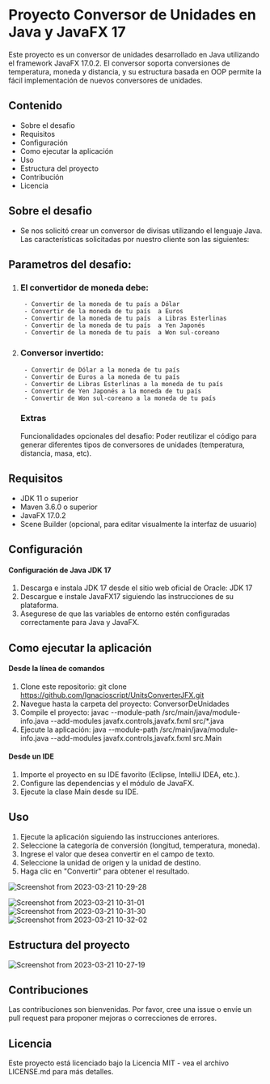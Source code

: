 # Proyecto Conversor de Unidades en Java y JavaFX 17
Este proyecto es un conversor de unidades desarrollado en Java utilizando el framework JavaFX 17.0.2. El conversor soporta conversiones de temperatura, moneda y distancia, y su estructura basada en OOP permite la fácil implementación de nuevos conversores de unidades.

## Contenido
- Sobre el desafio
- Requisitos
- Configuración
- Como ejecutar la aplicación
- Uso
- Estructura del proyecto
- Contribución
- Licencia


## Sobre el desafio
- Se nos solicitó crear un conversor de divisas utilizando el lenguaje Java. Las características solicitadas por nuestro cliente son las siguientes:

## Parametros del desafio:
1. ### El convertidor de moneda debe:
		- Convertir de la moneda de tu país a Dólar
		- Convertir de la moneda de tu país  a Euros
		- Convertir de la moneda de tu país  a Libras Esterlinas
		- Convertir de la moneda de tu país  a Yen Japonés
		- Convertir de la moneda de tu país  a Won sul-coreano

2. ### Conversor invertido:
		- Convertir de Dólar a la moneda de tu país
		- Convertir de Euros a la moneda de tu país
		- Convertir de Libras Esterlinas a la moneda de tu país
		- Convertir de Yen Japonés a la moneda de tu país
		- Convertir de Won sul-coreano a la moneda de tu país

	### Extras
	Funcionalidades opcionales del desafio:	 Poder reutilizar el código para generar diferentes tipos de conversores de unidades (temperatura, distancia, masa, etc). 

## Requisitos
- JDK 11 o superior
- Maven 3.6.0 o superior
- JavaFX 17.0.2
- Scene Builder (opcional, para editar visualmente la interfaz de usuario)

## Configuración
#### Configuración de Java JDK 17
1. Descarga e instala JDK 17 desde el sitio web oficial de Oracle: JDK 17
2. Descargue e instale JavaFX17 siguiendo las instrucciones de su plataforma.
3. Asegurese de que las variables de entorno estén configuradas correctamente para Java y JavaFX.

## Como ejecutar la aplicación
#### Desde la línea de comandos
1. Clone este repositorio: git clone https://github.com/Ignacioscript/UnitsConverterJFX.git
2. Navegue hasta la carpeta del proyecto: ConversorDeUnidades
3. Compile el proyecto: javac --module-path /src/main/java/module-info.java --add-modules javafx.controls,javafx.fxml src/*.java
4. Ejecute la aplicación: java --module-path /src/main/java/module-info.java --add-modules javafx.controls,javafx.fxml src.Main


#### Desde un IDE
1. Importe el proyecto en su IDE favorito (Eclipse, IntelliJ IDEA, etc.).
2. Configure las dependencias y el módulo de JavaFX.
3. Ejecute la clase Main desde su IDE.

## Uso
1. Ejecute la aplicación siguiendo las instrucciones anteriores.
2. Seleccione la categoría de conversión (longitud, temperatura, moneda).
3. Ingrese el valor que desea convertir en el campo de texto.
4. Seleccione la unidad de origen y la unidad de destino.
5. Haga clic en "Convertir" para obtener el resultado.

![Screenshot from 2023-03-21 10-29-28](https://user-images.githubusercontent.com/107491009/226663897-0a9ee7a7-9576-406a-843c-686c9f9959ea.png)

![Screenshot from 2023-03-21 10-31-01](https://user-images.githubusercontent.com/107491009/226663975-519e7a75-dc55-4b73-9e84-738e42e440b3.png)
![Screenshot from 2023-03-21 10-31-30](https://user-images.githubusercontent.com/107491009/226664038-19b6361f-d81c-4e6d-ad20-c3f306545d90.png)
![Screenshot from 2023-03-21 10-32-02](https://user-images.githubusercontent.com/107491009/226664107-768a4307-4b3a-4c12-83e5-637e8a821b3d.png)

## Estructura del proyecto
![Screenshot from 2023-03-21 10-27-19](https://user-images.githubusercontent.com/107491009/226664562-652ebe16-1153-4603-b81d-16a154678567.png)


## Contribuciones
Las contribuciones son bienvenidas. Por favor, cree una issue o envíe un pull request para proponer mejoras o correcciones de errores.

## Licencia
Este proyecto está licenciado bajo la Licencia MIT - vea el archivo LICENSE.md para más detalles.


